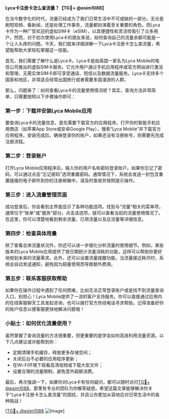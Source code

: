 **Lyca卡注册卡怎么查流量？【TG💪+ @esim1088】**

在当今数字化的时代，流量已经成为了我们日常生活中不可或缺的一部分。无论是刷短视频、看新闻，还是处理工作事务，流量都扮演着至关重要的角色。而Lyca卡作为一种广受欢迎的虚拟SIM卡（eSIM），以其便捷性和灵活性吸引了众多用户。然而，对于初次使用Lyca卡的朋友来说，如何查询自己的流量余额可能是一个让人头疼的问题。今天，我们就来详细讲解一下Lyca卡注册卡怎么查流量，希望能帮助大家轻松掌握这一技能。

首先，我们需要了解什么是Lyca卡。Lyca卡是由英国一家名为Lyca Mobile的电信公司推出的虚拟SIM卡服务。它允许用户通过手机应用程序或官方网站进行激活和管理，无需实体SIM卡即可享受通话、短信以及数据流量服务。Lyca卡支持多个国家和地区，非常适合经常出国旅行或者需要多国漫游的人群。

那么，问题来了：如何查看Lyca卡的流量使用情况呢？其实，查询方法非常简单，只需要按照以下步骤操作即可：

### **第一步：下载并安装Lyca Mobile应用**
要查询Lyca卡的流量信息，首先需要下载官方的应用程序。打开你的智能手机应用商店（如苹果App Store或安卓Google Play），搜索“Lyca Mobile”并下载官方应用程序。安装完成后，确保登录你的账户，如果还没有注册账号，则需要先完成注册流程。

### **第二步：登录账户**
打开Lyca Mobile应用程序后，输入你的用户名和密码登录账户。如果你忘记了密码，可以通过点击“忘记密码”选项重置密码。通常情况下，系统会发送一封包含重置链接的电子邮件到你的注册邮箱中，请及时查收并按照提示操作。

### **第三步：进入流量管理页面**
成功登录后，你会看到主界面显示了各种功能选项。找到与“流量”相关的菜单项，通常位于“账单”或“服务”部分。点击该选项，就可以查看当前的流量使用情况了。在这里，你可以清楚地看到剩余流量、已用流量以及总流量等详细信息。

### **第四步：检查具体用量**
除了查看总体流量状况外，你还可以进一步细化分析流量的使用细节。例如，某些版本的Lyca Mobile应用提供了按日期统计流量消耗的功能，这样可以帮助你更好地规划未来的流量需求。此外，还可以设置流量提醒功能，当流量接近耗尽时，系统会自动发送通知，避免因为超量使用而导致额外费用。

### **第五步：联系客服获取帮助**
如果你在操作过程中遇到了任何困难，比如无法正常登录账户或是找不到流量查询入口，别担心！Lyca Mobile提供了一流的客户支持服务。你可以直接通过应用内的在线客服聊天工具发起咨询，也可以拨打官方热线电话寻求帮助。记得准备好你的账户信息以便客服更快地解决问题哦！

### **小贴士：如何优化流量使用？**
虽然掌握了查询流量的方法很重要，但更重要的是学会如何高效利用流量资源。以下几点建议或许能帮到你：
- 定期清理手机缓存，释放更多存储空间；
- 关闭后台不必要的应用程序更新；
- 在Wi-Fi环境下观看高清视频或下载大型文件；
- 设置合理的流量限制，避免意外超额消费。

最后，再次强调一下，如果你对Lyca卡有任何疑问，都可以随时访问[TG💪+ @esim1088](https://t.me/s/esim1088)，那里有专业的团队为你解答疑惑。希望这篇文章能够解决你关于“Lyca卡注册卡怎么查流量”的困扰，并且让你更加从容地应对日常生活中的各种挑战！

[[TG💪+ @esim1088](https://t.me/s/esim1088) ![Image](https://i.postimg.cc/4NQfJmqS/Snipaste-2025-05-13-00-14-12.png)]